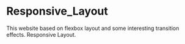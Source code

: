 # Responsive_Layout
This website based on flexbox layout and some interesting transition effects. Responsive Layout.
